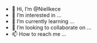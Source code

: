 - 👋 Hi, I’m @Niellkece
- 👀 I’m interested in ...
- 🌱 I’m currently learning ...
- 💞️ I’m looking to collaborate on ...
- 📫 How to reach me ...

<!---
Niellkece/Niellkece is a ✨ special ✨ repository because its `README.md` (this file) appears on your GitHub profile.
You can click the Preview link to take a look at your changes.
--->
